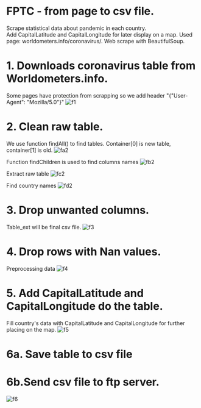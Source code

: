 # FPTC - from page to csv file.
 Scrape statistical data about pandemic in each country.   
 Add CapitalLatitude and CapitalLongitude for later display on a map.
 Used page: worldometers.info/coronavirus/.
 Web scrape with BeautifulSoup. 


# 1. Downloads coronavirus table from Worldometers.info.
Some pages have protection from scrapping so we add header "{"User-Agent": "Mozilla/5.0"}"
![f1](https://user-images.githubusercontent.com/69935274/101418066-4b7fbf80-38ed-11eb-8bff-3b5b1b00d2ec.png)
  
# 2. Clean raw table.
We use function findAll() to find tables.
Container[0] is new table, container[1] is old.
![fa2](https://user-images.githubusercontent.com/69935274/101418080-53d7fa80-38ed-11eb-8dd2-442e6542506c.png)

Function findChildren is used to find columns names
![fb2](https://user-images.githubusercontent.com/69935274/101418091-5c303580-38ed-11eb-8853-065be7be7c66.png)

Extract raw table
![fc2](https://user-images.githubusercontent.com/69935274/101418101-62261680-38ed-11eb-8a69-31a2f524f9d7.png)

Find country names
![fd2](https://user-images.githubusercontent.com/69935274/101418118-6b16e800-38ed-11eb-9fda-a89ae783a0f9.png)

# 3. Drop unwanted columns.
Table_ext will be final csv file.
![f3](https://user-images.githubusercontent.com/69935274/101418139-7538e680-38ed-11eb-9781-43a3ba46df5f.png)

# 4. Drop rows with Nan values.
Preprocessing data
![f4](https://user-images.githubusercontent.com/69935274/101418155-7c5ff480-38ed-11eb-9e39-3f724872ce5d.png)

# 5. Add CapitalLatitude and  CapitalLongitude do the table.
Fill country's data with CapitalLatitude and CapitalLongitude for further placing on the map.
![f5](https://user-images.githubusercontent.com/69935274/101418166-81bd3f00-38ed-11eb-8cdf-697ec4853f6a.png)

# 6a. Save table to csv file
# 6b.Send csv file to ftp server.
![f6](https://user-images.githubusercontent.com/69935274/101418176-871a8980-38ed-11eb-95ae-3036e01dcd79.png)


